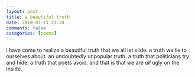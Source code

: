 ```yaml
---
layout: post
title: a beautiful truth
date: 2010-07-11 23:34
comments: false
categories: [poems]
---
```


i have come to realize
a beautiful truth that we all let slide.
a truth we lie to ourselves about. 
an undoubtedly unpopular truth.
a truth that politicians try and hide.
a truth that poets avoid.
and that is that
we are _all_ ugly
on the inside.
